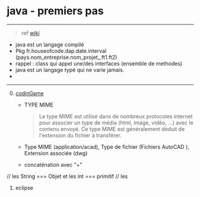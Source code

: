 # java - premiers pas
----

> ref [wiki]('https://fr.wikipedia.org/wiki/Java_(langage)')

- java est un langage compilé
- Pkg
fr.houseofcode.dap.date.interval
(pays.nom_entreprise.nom_projet_.ft1.ft2)
- rappel : class qui appel une/des interfaces (ensemble de methodes)
- java est un langage typé qui ne varie jamais.
-

-----------------------------
0. [codinGame]('https://www.codingame.com/start')
    - TYPE MIME
      > Le type MIME est utilisé dans de nombreux protocoles internet pour associer un type de média (html, image, vidéo, ...) avec le contenu envoyé. Ce type MIME est généralement déduit de l'extension du fichier à transférer.

    - Type MIME (application/acad),	Type de fichier (Fichiers AutoCAD ), Extension associée (dwg)




    - concaténation avec "+"


// les String === Objet et les int === primitif
// les



1. eclipse